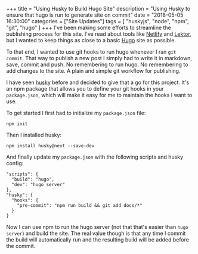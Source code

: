 +++
title = "Using Husky to Build Hugo Site"
description = "Using Husky to ensure that hugo is run to generate site on commit"
date = "2018-05-05 16:30:00"
categories = ["Site Updates"]
tags = [
    "huskyjs",
    "node",
    "npm",
    "git",
    "hugo"
]
+++
I've been making some efforts to streamline the publishing process for this
site. I've read about tools like [Netlify][1] and [Lektor][2], but I wanted to
keep things as close to a basic [Hugo][3] site as possible.

To that end, I wanted to use git hooks to run hugo whenever I ran `git commit`.
That way to publish a new post I simply had to write it in markdown, save,
commit and push. No remembering to run hugo. No remembering to add changes to
the site. A plain and simple git workflow for publishing.

I have seen [husky][4] before and decided to give that a go for this project.
It's an npm package that allows you to define your git hooks in your
`package.json`, which will make it easy for me to maintain the hooks I want to
use.

To get started I first had to initialize my `package.json` file:

```
npm init
```

Then I installed husky:

```
npm install husky@next --save-dev
```

And finally update my `package.json` with the following scripts and husky
config:

```
"scripts": {
  "build": "hugo",
  "dev": "hugo server"
},
"husky": {
  "hooks": {
    "pre-commit": "npm run build && git add docs/*"
  }
}
```

Now I can use npm to run the hugo server (not that that's easier than `hugo
server`) and build the site. The real value though is that any time I commit
the build will automatically run and the resulting build will be added before
the commit.

<!--Links-->
[1]: https://www.netlifycms.org/
[2]: https://www.getlektor.com/
[3]: http://gohugo.io/
[4]: https://github.com/typicode/husky
